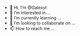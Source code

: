 - 👋 Hi, I’m @Galexyt
- 👀 I’m interested in ...
- 🌱 I’m currently learning ...
- 💞️ I’m looking to collaborate on ...
- 📫 How to reach me ...

<!---
Galexyt/Galexyt is a ✨ special ✨ repository because its `README.md` (this file) appears on your GitHub profile.
You can click the Preview link to take a look at your changes.
--->
